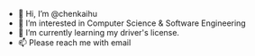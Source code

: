 - 👋 Hi, I’m @chenkaihu
- 👀 I’m interested in Computer Science & Software Engineering
- 🌱 I’m currently learning my driver's license.
- 📫 Please reach me with email

<!---
chenkaihu/chenkaihu is a ✨ special ✨ repository because its `README.md` (this file) appears on your GitHub profile.
You can click the Preview link to take a look at your changes.
--->
